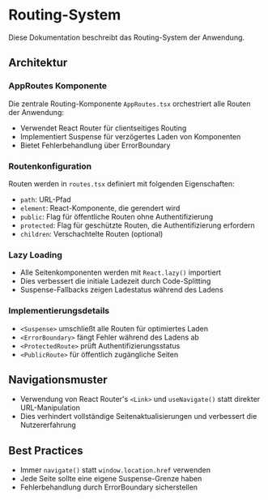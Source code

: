 
# Routing-System

Diese Dokumentation beschreibt das Routing-System der Anwendung.

## Architektur

### AppRoutes Komponente
Die zentrale Routing-Komponente `AppRoutes.tsx` orchestriert alle Routen der Anwendung:
- Verwendet React Router für clientseitiges Routing
- Implementiert Suspense für verzögertes Laden von Komponenten
- Bietet Fehlerbehandlung über ErrorBoundary

### Routenkonfiguration
Routen werden in `routes.tsx` definiert mit folgenden Eigenschaften:
- `path`: URL-Pfad
- `element`: React-Komponente, die gerendert wird
- `public`: Flag für öffentliche Routen ohne Authentifizierung
- `protected`: Flag für geschützte Routen, die Authentifizierung erfordern
- `children`: Verschachtelte Routen (optional)

### Lazy Loading
- Alle Seitenkomponenten werden mit `React.lazy()` importiert
- Dies verbessert die initiale Ladezeit durch Code-Splitting
- Suspense-Fallbacks zeigen Ladestatus während des Ladens

### Implementierungsdetails
- `<Suspense>` umschließt alle Routen für optimiertes Laden
- `<ErrorBoundary>` fängt Fehler während des Ladens ab
- `<ProtectedRoute>` prüft Authentifizierungsstatus
- `<PublicRoute>` für öffentlich zugängliche Seiten

## Navigationsmuster
- Verwendung von React Router's `<Link>` und `useNavigate()` statt direkter URL-Manipulation
- Dies verhindert vollständige Seitenaktualisierungen und verbessert die Nutzererfahrung

## Best Practices
- Immer `navigate()` statt `window.location.href` verwenden
- Jede Seite sollte eine eigene Suspense-Grenze haben
- Fehlerbehandlung durch ErrorBoundary sicherstellen
